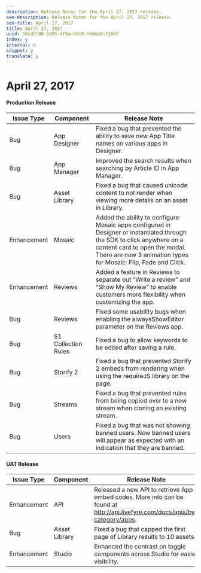 ```yaml
---
description: Release Notes for the April 27, 2017 release.
seo-description: Release Notes for the April 27, 2017 release.
seo-title: April 27, 2017
title: April 27, 2017
uuid: 50cd5f88-1d85-4f9a-8810-fedeb8cf2847
index: y
internal: n
snippet: y
translate: y
---
```


# April 27, 2017


#### Production Release
| **Issue Type** |**Component** |**Release Note** |
|---|---|---|
|  Bug | App Designer | Fixed a bug that prevented the ability to save new App Title names on various apps in Designer. |
|  Bug | App Manager | Improved the search results when searching by Article ID in App Manager. |
|  Bug | Asset Library | Fixed a bug that caused unicode content to not render when viewing more details on an asset in Library. |
|  Enhancement | Mosaic | Added the ability to configure Mosaic apps configured in Designer or instantiated through the SDK to click anywhere on a content card to open the modal. There are now 3 animation types for Mosaic: Flip, Fade and Click. |
|  Enhancement | Reviews | Added a feature in Reviews to separate out “Write a review” and “Show My Review” to enable customers more flexibility when customizing the app. |
|  Bug | Reviews | Fixed some usability bugs when enabling the alwaysShowEditor parameter on the Reviews app. |
|  Bug | S1 Collection Rules | Fixed a bug to allow keywords to be edited after saving a rule. |
|  Bug | Storify 2 | Fixed a bug that prevented Storify 2 embeds from rendering when using the requireJS library on the page. |
|  Bug | Streams | Fixed a bug that prevented rules from being copied over to a new stream when cloning an existing stream. |
|  Bug | Users | Fixed a bug that was not showing banned users. Now banned users will appear as expected with an indication that they are banned. |


#### UAT Release
| **Issue Type** |**Component** |**Release Note** |
|---|---|---|
|  Enhancement | API | Released a new API to retrieve App embed codes. More info can be found at http://api.livefyre.com/docs/apis/by-category/apps. |
|  Bug | Asset Library | Fixed a bug that capped the first page of Library results to 10 assets. |
|  Enhancement | Studio | Enhanced the contrast on toggle components across Studio for easier visibility. |

